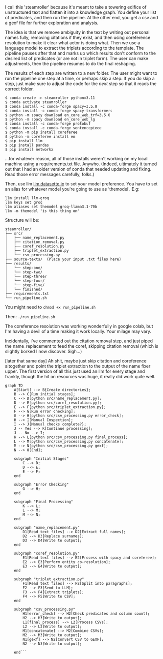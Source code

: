 I call this 'steamroller' because it's meant to take a towering edifice of unstructured text and flatten it into a knowledge graph. You define your list of predicates, and then run the pipeline. At the other end, you get a csv and a gexf file for further exploration and analysis.

The idea is that we remove ambiguity in the text by writing out personal names fully, removing citations if they exist, and then using coreference resolution to make it clear what actor is doing what. Then we use a language model to extract the triplets according to the template. The pipeline pauses after that and marks up which results don't conform to the desired list of predicates (or are not in triplet form). The user can make adjustments, then the pipeline resumes to do the final reshaping.

The results of each step are written to a new folder. The user might want to run the pipeline one step at a time, or perhaps skip a step. If you do skip a step, just make sure to adjust the code for the _next_ step so that it reads the correct folder. 

```
$ conda create -n steamroller python=3.11
$ conda activate steamroller
$ conda install -c conda-forge spacy=3.5.0
$ conda install -c conda-forge spacy-transformers
$ python -m spacy download en_core_web_trf=3.5.0
$ python -m spacy download en_core_web_lg
$ conda install -c conda-forge protobuf
$ conda install -c conda-forge sentencepiece
$ python -m pip install coreferee
$ python -m coreferee install en
$ pip install llm
$ pip install pandas
$ pip install networkx
```

...for whatever reason, all of those installs weren't working on my local machine using a requirements.txt file. Anywho. (Indeed, ultimately it turned out that I had an older version of conda that needed updating and fixing. Read those error messages carefully, folks.) 

Then, use llm [llm.datasette.io](https://llm.datasette.io) to set your model preference. You have to set an alias for whatever model you're going to use as 'themodel'. E.g:

```
llm install llm-groq
llm keys set groq
llm aliases set themodel groq-llama3.1-70b
llm -m themodel 'is this thing on'
```

Structure will be:

```
steamroller/
├── src/
│   ├── name_replacement.py
│   ├── citation_removal.py
│   ├── coref_resolution.py
│   ├── triplet_extraction.py
│   └── csv_processing.py
├── source-texts/  (Place your input .txt files here)
├── results/
│   └── step-one/
│   └── step-two/
│   └── step-three/
│   └── step-four/
│   └── step-five/
│   └── finished/
├── requirements.txt
└── run_pipeline.sh
```

You might need to `chmod +x run_pipeline.sh`

Then: `./run_pipeline.sh`


The coreference resolution was working wonderfully in google colab, but I'm having a devil of a time making it work locally. Your milage may vary.

Incidentally, I've commented out the citation removal step, and just piped the name_replacement to feed the coref, skipping citation removal (which is slightly borked I now discover. Sigh...)

[later that same day]
Ah shit, maybe just skip citation and coreference altogether and point the triplet extraction to the output of the name fixer upper. The first version of all this just used an llm for every stage and frankly, though the hit on resources was huge, it really did work quite well.

```mermaid
graph TD
    A[Start] --> B{Create directories};
    B --> C[Run initial stages];
    C --> D[python src/name_replacement.py];
    D --> E[python src/coref_resolution.py];
    E --> F[python src/triplet_extraction.py];
    F --> G[Run error checking];
    G --> H[python src/csv_processing.py error_check];
    H --> I[Manual Inspection];
    I --> J{Manual checks complete?};
    J -- Yes --> K[Continue processing];
    J -- No --> I;
    K --> L[python src/csv_processing.py final_process];
    L --> M[python src/csv_processing.py concatenate];
    M --> N[python src/csv_processing.py gexf];
    N --> O[End];

    subgraph "Initial Stages"
        C --> D;
        D --> E;
        E --> F;
    end

    subgraph "Error Checking"
        G --> H;
    end

    subgraph "Final Processing"
        K --> L;
        L --> M;
        M --> N;
    end

    subgraph "name_replacement.py"
        D1[Read text files] --> D2[Extract full names];
        D2 --> D3[Replace surnames];
        D3 --> D4[Write to output];
    end

    subgraph "coref_resolution.py"
        E1[Read text files] --> E2[Process with spacy and coreferee];
        E2 --> E3[Perform entity co-resolution];
        E3 --> E4[Write to output];
    end

    subgraph "triplet_extraction.py"
        F1[Read text files] --> F2[Split into paragraphs];
        F2 --> F3[Send to LLM];
        F3 --> F4[Extract triplets];
        F4 --> F5[Write to CSV];
    end

    subgraph "csv_processing.py"
        H1[error_check] --> H2[Check predicates and column count];
        H2 --> H3[Write to output];
        L1[final_process] --> L2[Process CSVs];
        L2 --> L3[Write to output];
        M1[concatenate] --> M2[Combine CSVs];
        M2 --> M3[Write to output];
        N1[gexf] --> N2[Convert CSV to GEXF];
        N2 --> N3[Write to output];

    end```
